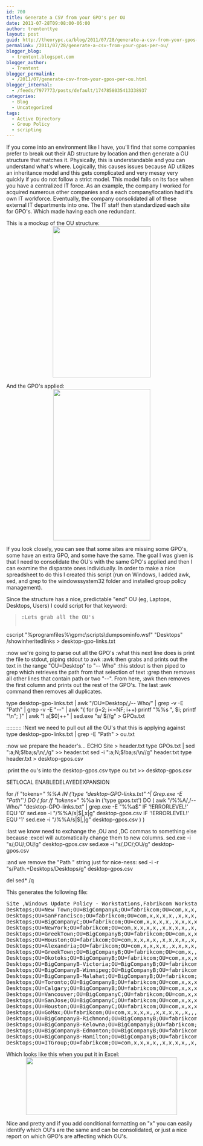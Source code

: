 ```yaml
---
id: 700
title: Generate a CSV from your GPO's per OU
date: 2011-07-28T09:08:00-06:00
author: trententtye
layout: post
guid: http://theorypc.ca/blog/2011/07/28/generate-a-csv-from-your-gpos-per-ou/
permalink: /2011/07/28/generate-a-csv-from-your-gpos-per-ou/
blogger_blog:
  - trentent.blogspot.com
blogger_author:
  - Trentent
blogger_permalink:
  - /2011/07/generate-csv-from-your-gpos-per-ou.html
blogger_internal:
  - /feeds/7977773/posts/default/1747858035413338937
categories:
  - Blog
  - Uncategorized
tags:
  - Active Directory
  - Group Policy
  - scripting
---
```

If you come into an environment like I have, you'll find that some companies prefer to break out their AD structure by location and then generate a OU structure that matches it. Physically, this is understandable and you can understand what's where. Logically, this causes issues because AD utilizes an inheritance model and this gets complicated and very messy very quickly if you do not follow a strict model. This model falls on its face when you have a centralized IT force. As an example, the company I worked for acquired numerous other companies and a each company/location had it's own IT workforce. Eventually, the company consolidated all of these external IT departments into one. The IT staff then standardized each site for GPO's. Which made having each one redundant.

This is a mockup of the OU structure:  
[<img id="BLOGGER_PHOTO_ID_5634422303142100354" style="display: block; margin: 0px auto 10px; text-align: center; cursor: hand; width: 259px; height: 400px;" src="http://1.bp.blogspot.com/-W0a4Qbvmb6U/TjF9O3VSvYI/AAAAAAAAAG0/VCT-QRAfjxQ/s400/OU-Structure.GIF" alt="" border="0" />](http://1.bp.blogspot.com/-W0a4Qbvmb6U/TjF9O3VSvYI/AAAAAAAAAG0/VCT-QRAfjxQ/s1600/OU-Structure.GIF)

And the GPO's applied:  
[<img id="BLOGGER_PHOTO_ID_5634422887717899234" style="display: block; margin: 0px auto 10px; text-align: center; cursor: hand; width: 257px; height: 400px;" src="http://4.bp.blogspot.com/-KT8IXaKWGOI/TjF9w5DBi-I/AAAAAAAAAG8/P5fBuRaxSFE/s400/OU-w-GPO.GIF" alt="" border="0" />](http://4.bp.blogspot.com/-KT8IXaKWGOI/TjF9w5DBi-I/AAAAAAAAAG8/P5fBuRaxSFE/s1600/OU-w-GPO.GIF)

If you look closely, you can see that some sites are missing some GPO's, some have an extra GPO, and some have the same. The goal I was given is that I need to consolidate the OU's with the same GPO's applied and then I can examine the disparate ones individually. In order to make a nice spreadsheet to do this I created this script (run on Windows, I added awk, sed, and grep to the windowssystem32 folder and installed group policy management).

Since the structure has a nice, predictable "end" OU (eg, Laptops, Desktops, Users) I could script for that keyword:

> <pre class="lang:batch decode:true ">:Lets grab all the OU's
cscript "%programfiles%\gpmc\scripts\dumpsominfo.wsf" "Desktops" /showinheritedlinks > desktop-gpo-links.txt

:now we're going to parse out all the GPO's
:what this next line does is print the file to stdout, piping stdout to awk
:awk then grabs and prints out the text in the range "OU=Desktop" to "-- Who"
:this stdout is then piped to grep which retrieves the path from that selection of text
:grep then removes all other lines that contain path or two "--". From here,
:awk then removes the first column and prints out the rest of the GPO's. The last
:awk command then removes all duplicates.

type desktop-gpo-links.txt | awk "/OU=Desktop/,/-- Who/" | grep -v -E "Path" | grep -v -E "\-\-" | awk "{ for (i=2; i<=NF; i++) printf \"%%s \", $i; printf \"\n\"; }" | awk "! a[$0]++" | sed.exe "s/ $//g" > GPOs.txt

::::::::::
:Next we need to pull out all the OU's that this is applying against
type desktop-gpo-links.txt | grep -E "Path" > ou.txt


:now we prepare the header's...
ECHO Site > header.txt
type GPOs.txt | sed ":a;N;$!ba;s/\n/,/g" >> header.txt
sed -i ":a;N;$!ba;s/\n//g" header.txt
type header.txt > desktop-gpos.csv

:print the ou's into the desktop-gpos.csv
type ou.txt >> desktop-gpos.csv


SETLOCAL ENABLEDELAYEDEXPANSION

for /f "tokens=*" %%A IN ('type "desktop-GPO-links.txt" ^| Grep.exe -E "Path"') DO (
for /f "tokens=*" %%a in ('type gpos.txt') DO (
awk "/%%A/,/-- Who/" "desktop-GPO-links.txt" | grep.exe -E "%%a$"
IF '!ERRORLEVEL!' EQU '0' sed.exe -i "/%%A/s|$|,x|g" desktop-gpos.csv
IF '!ERRORLEVEL!' EQU '1' sed.exe -i "/%%A/s|$|,|g" desktop-gpos.csv
)
)


:last we know need to exchange the ,OU and ,DC commas to something else because
:excel will automatically change them to new columns.
sed.exe -i "s/,OU/;OU/g" desktop-gpos.csv
sed.exe -i "s/,DC/;OU/g" desktop-gpos.csv

:and we remove the "Path " string just for nice-ness:
sed -i -r "s/Path.+Desktops/Desktops/g" desktop-gpos.csv

del sed* /q
</pre>

This generates the following file:

<pre class="lang:default decode:true ">Site ,Windows Update Policy - Workstations,Fabrikcom Workstation Policy,Local Administrator Account - Workstations,Fabrikcom Workstation Policy V2,Fabrikcom IE 7,Windows - Configure Kerberos to use TCP instead of UDP,Default Domain Policy,DisableAutoArchiveOutlook,Fabrikcom Internal Wireless,General Desktop Policy,[Unknown],PowerSchemeOptions,Fabrikcom IT User Policy,GPO_ORG_Outlook Cache Mode Settings
Desktops;OU=New Town;OU=BigCompanyA;OU=fabrikcom;OU=com,x,x,x,x,,x,x,x,x,,x,,,
Desktops;OU=SanFrancisco;OU=fabrikcom;OU=com,x,x,x,x,,x,x,x,x,,x,,,
Desktops;OU=BigCompanyC;OU=fabrikcom;OU=com,x,x,x,x,,x,x,x,x,,x,,,
Desktops;OU=NewYork;OU=fabrikcom;OU=com,x,x,x,x,,x,x,x,x,,x,,,
Desktops;OU=GreekTown;OU=BigCompanyB;OU=fabrikcom;OU=com,x,x,x,x,,x,x,x,x,,x,,,
Desktops;OU=Houston;OU=fabrikcom;OU=com,x,x,x,x,,x,x,x,x,,x,,,
Desktops;OU=Alexandria;OU=fabrikcom;OU=com,x,x,x,x,,x,x,x,x,,x,,,
Desktops;OU=GreekTown;OU=BigCompanyB;OU=fabrikcom;OU=com,x,,x,x,,x,x,x,x,x,x,,,
Desktops;OU=Okotoks;OU=BigCompanyB;OU=fabrikcom;OU=com,x,x,x,x,,x,x,x,x,,x,,,
Desktops;OU=BigCompanyB-Victoria;OU=BigCompanyB;OU=fabrikcom;OU=com,x,x,x,x,,x,x,x,x,,x,,,
Desktops;OU=BigCompanyB-Winnipeg;OU=BigCompanyB;OU=fabrikcom;OU=com,x,x,x,x,,x,x,x,x,,x,,,
Desktops;OU=BigCompanyB-Malahat;OU=BigCompanyB;OU=fabrikcom;OU=com,x,x,x,x,,x,x,x,x,,x,,,
Desktops;OU=Toronto;OU=BigCompanyB;OU=fabrikcom;OU=com,x,x,x,x,,x,x,x,x,,x,,,
Desktops;OU=Calgary;OU=BigCompanyB;OU=fabrikcom;OU=com,x,x,x,x,,x,x,x,x,,x,,,
Desktops;OU=Vancouver;OU=BigCompanyC;OU=fabrikcom;OU=com,x,x,x,x,,x,x,x,x,,x,,,
Desktops;OU=SanJose;OU=BigCompanyC;OU=fabrikcom;OU=com,x,x,x,x,,x,x,x,x,,x,,,
Desktops;OU=Houston;OU=BigCompanyC;OU=fabrikcom;OU=com,x,x,x,x,,x,x,x,x,,x,,,
Desktops;OU=GoMax;OU=fabrikcom;OU=com,x,x,x,x,,x,x,x,x,,x,,,
Desktops;OU=BigCompanyB-Richmond;OU=BigCompanyB;OU=fabrikcom;OU=com,x,x,x,x,,x,x,x,x,,x,,,
Desktops;OU=BigCompanyB-Kelowna;OU=BigCompanyB;OU=fabrikcom;OU=com,x,x,x,x,,x,x,x,x,,x,,,
Desktops;OU=BigCompanyB-Edmonton;OU=BigCompanyB;OU=fabrikcom;OU=com,x,x,x,x,,x,x,x,x,,x,,,
Desktops;OU=BigCompanyB-Hamilton;OU=BigCompanyB;OU=fabrikcom;OU=com,x,x,x,x,,x,x,x,x,,x,,,
Desktops;OU=ITGroup;OU=fabrikcom;OU=com,x,x,x,x,,x,x,x,x,,x,,,</pre>

Which looks like this when you put it in Excel:  
[<img id="BLOGGER_PHOTO_ID_5634426101122710546" style="display: block; margin: 0px auto 10px; text-align: center; cursor: hand; width: 400px; height: 152px;" src="http://2.bp.blogspot.com/-Q9lN76kofAY/TjGAr76bvBI/AAAAAAAAAHE/hRovkGJ-M7U/s400/finalresult.GIF" alt="" border="0" />](http://2.bp.blogspot.com/-Q9lN76kofAY/TjGAr76bvBI/AAAAAAAAAHE/hRovkGJ-M7U/s1600/finalresult.GIF)

Nice and pretty and if you add conditional formatting on "x" you can easily identify which OU's are the same and can be consolidated, or just a nice report on which GPO's are affecting which OU's.

<!-- AddThis Advanced Settings generic via filter on the_content -->

<!-- AddThis Share Buttons generic via filter on the_content -->